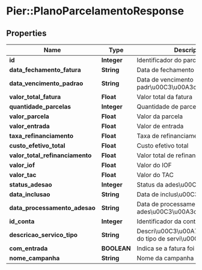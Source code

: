# Pier::PlanoParcelamentoResponse

## Properties
Name | Type | Description | Notes
------------ | ------------- | ------------- | -------------
**id** | **Integer** | Identificador do parcelamento | [optional] 
**data_fechamento_fatura** | **String** | Data de fechamento da fatura | [optional] 
**data_vencimento_padrao** | **String** | Data de vencimento padr\u00C3\u00A3o | [optional] 
**valor_total_fatura** | **Float** | Valor total da fatura | [optional] 
**quantidade_parcelas** | **Integer** | Quantidade de parcelas | [optional] 
**valor_parcela** | **Float** | Valor da parcela | [optional] 
**valor_entrada** | **Float** | Valor de entrada | [optional] 
**taxa_refinanciamento** | **Float** | Taxa de refinanciamento | [optional] 
**custo_efetivo_total** | **Float** | Custo efetivo total | [optional] 
**valor_total_refinanciamento** | **Float** | Valor total de refinanciamento | [optional] 
**valor_iof** | **Float** | Valor do IOF | [optional] 
**valor_tac** | **Float** | Valor do TAC | [optional] 
**status_adesao** | **Integer** | Status da ades\u00C3\u00A3o | [optional] 
**data_inclusao** | **String** | Data de inclus\u00C3\u00A3o | [optional] 
**data_processamento_adesao** | **String** | Data de processamento da ades\u00C3\u00A3o | [optional] 
**id_conta** | **Integer** | Identificador da conta | [optional] 
**descricao_servico_tipo** | **String** | Descri\u00C3\u00A7\u00C3\u00A3o do tipo de servi\u00C3\u00A7o | [optional] 
**com_entrada** | **BOOLEAN** | Indica se a fatura foi com entrada | [optional] 
**nome_campanha** | **String** | Nome da campanha | [optional] 



